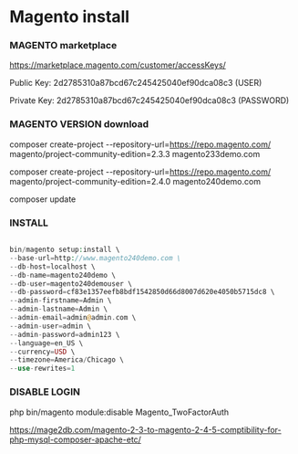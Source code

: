 # Magento install

### MAGENTO marketplace

https://marketplace.magento.com/customer/accessKeys/

Public Key: 2d2785310a87bcd67c245425040ef90dca08c3 (USER)

Private Key: 2d2785310a87bcd67c245425040ef90dca08c3 (PASSWORD)

### MAGENTO VERSION download

composer create-project --repository-url=https://repo.magento.com/ magento/project-community-edition=2.3.3 magento233demo.com

composer create-project --repository-url=https://repo.magento.com/ magento/project-community-edition=2.4.0 magento240demo.com

composer update

### INSTALL

```php

bin/magento setup:install \
--base-url=http://www.magento240demo.com \
--db-host=localhost \
--db-name=magento240demo \
--db-user=magento240demouser \
--db-password=cf83e1357eefb8bdf1542850d66d8007d620e4050b5715dc8 \
--admin-firstname=Admin \
--admin-lastname=Admin \
--admin-email=admin@admin.com \
--admin-user=admin \
--admin-password=admin123 \
--language=en_US \
--currency=USD \
--timezone=America/Chicago \
--use-rewrites=1

```

### DISABLE LOGIN

php bin/magento module:disable Magento_TwoFactorAuth

https://mage2db.com/magento-2-3-to-magento-2-4-5-comptibility-for-php-mysql-composer-apache-etc/